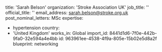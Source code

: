 title: 'Sarah Belson'
organization: 'Stroke Association UK'
job_title: ''
official_title: ''
email_address: sarah.belson@stroke.org.uk
post_nominal_letters: MSc
expertise:
  - hypertension
country:
  - 'United Kingdom'
works_in: Global
import_id: 8441d1d6-7f0e-442b-9fa0-32e594a4e4bb
id: 963961ee-4538-4f9a-805e-15b02e5d8a2f
blueprint: networking
